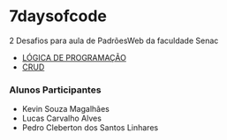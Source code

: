 # 7daysofcode
2 Desafios para aula de PadrõesWeb da faculdade Senac

- <a href="https://pedrocslinhares.github.io/7daysofcode/logica">LÓGICA DE PROGRAMAÇÃO</a>
- <a href="https://pedrocslinhares.github.io/7daysofcode/crud">CRUD</a>

### Alunos Participantes

- Kevin Souza Magalhães
- Lucas Carvalho Alves
- Pedro Cleberton dos Santos Linhares

